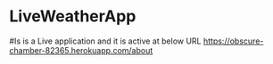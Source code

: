 # LiveWeatherApp
#Is is a Live application and it is active at below URL
https://obscure-chamber-82365.herokuapp.com/about
